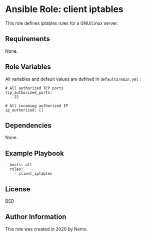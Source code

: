 Ansible Role: client iptables
=========

This role defines iptables rules for a GNU/Linux server.

Requirements
------------

None.

Role Variables
--------------

All variables and default values are defined in `defaults/main.yml` :

    # All authorized TCP ports
    tcp_authorized_ports:
      - 22
    
    # All incoming authorized IP
    ip_authorized: []

Dependencies
------------

None.

Example Playbook
----------------

    - hosts: all
      roles:
        - client_iptables

License
-------

BSD

Author Information
------------------

This role was created in 2020 by Nemo.
